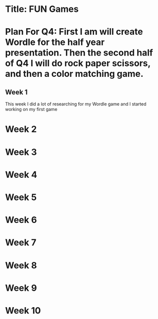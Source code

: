 # Title: FUN Games

# Plan For Q4: First I am will create Wordle for the half year presentation. Then the second half of Q4 I will do rock paper scissors, and then a color matching game.

## Week 1
This week I did a lot of researching for my Wordle game and I started working on my first game

# Week 2 

# Week 3

# Week 4

# Week 5

# Week 6

# Week 7

# Week 8

# Week 9

# Week 10
